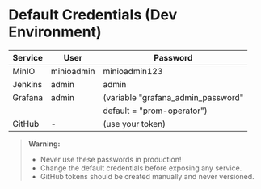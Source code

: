 # Default Credentials (Dev Environment)

| Service   | User         | Password                           |
|-----------|--------------|------------------------------------|
| MinIO     | minioadmin   | minioadmin123                      |
| Jenkins   | admin        | admin                              |
| Grafana   | admin        | (variable "grafana_admin_password" |
|           |              | default = "prom-operator")         |
| GitHub    |   -          | (use your token)                   |

> **Warning:**
> - Never use these passwords in production!
> - Change the default credentials before exposing any service.
> - GitHub tokens should be created manually and never versioned.
